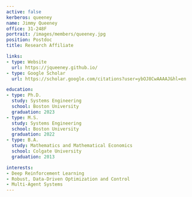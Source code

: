 ```yaml
---
active: false
kerberos: queeney
name: Jimmy Queeney
office: 31-248F
portrait: /images/members/queeney.jpg
position: Postdoc
title: Research Affiliate

links:
- type: Website
  url: https://jqueeney.github.io/
- type: Google Scholar
  url: https://scholar.google.com/citations?user=ybOJ8CwAAAAJ&hl=en

education:
- type: Ph.D.
  study: Systems Engineering
  school: Boston University
  graduation: 2023
- type: M.S.
  study: Systems Engineering
  school: Boston University
  graduation: 2022
- type: B.A.
  study: Mathematics and Mathematical Economics
  school: Colgate University
  graduation: 2013

interests:
- Deep Reinforcement Learning
- Robust, Data-Driven Optimization and Control
- Multi-Agent Systems
--- 
```

